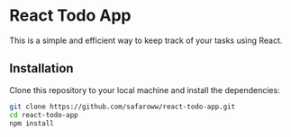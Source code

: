 # React Todo App

This is a simple and efficient way to keep track of your tasks using React.

## Installation

Clone this repository to your local machine and install the dependencies:

```bash
git clone https://github.com/safaroww/react-todo-app.git
cd react-todo-app
npm install


